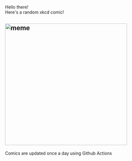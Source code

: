 Hello there! <br>Here's a random xkcd comic!<br>
## <img src="https://imgs.xkcd.com/comics/dangerous_fields.png" alt="meme" width="400"/><br>
Comics are updated once a day using Github Actions
